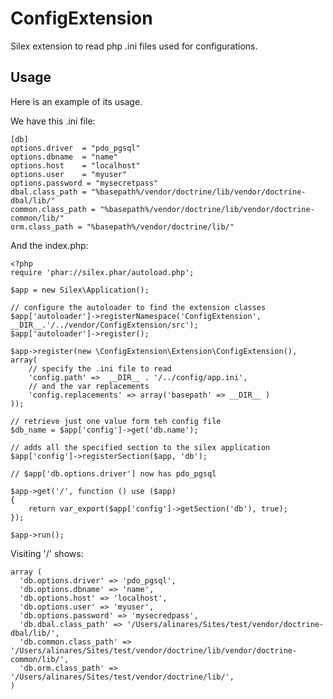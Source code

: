 ConfigExtension
===============

Silex extension to read php .ini files used for configurations.

## Usage

Here is an example of its usage.

We have this .ini file:

    [db]
    options.driver  = "pdo_pgsql"
    options.dbname  = "name"
    options.host    = "localhost"
    options.user    = "myuser"
    options.password = "mysecretpass"
    dbal.class_path = "%basepath%/vendor/doctrine/lib/vendor/doctrine-dbal/lib/"
    common.class_path = "%basepath%/vendor/doctrine/lib/vendor/doctrine-common/lib/"
    orm.class_path = "%basepath%/vendor/doctrine/lib/"

And the index.php:

    <?php
    require 'phar://silex.phar/autoload.php';

    $app = new Silex\Application();

    // configure the autoloader to find the extension classes
    $app['autoloader']->registerNamespace('ConfigExtension', __DIR__.'/../vendor/ConfigExtension/src');
    $app['autoloader']->register();

    $app->register(new \ConfigExtension\Extension\ConfigExtension(), array(
        // specify the .ini file to read
        'config.path' =>  __DIR__ . '/../config/app.ini',
        // and the var replacements
        'config.replacements' => array('basepath' => __DIR__ )
    ));

    // retrieve just one value form teh config file
    $db_name = $app['config']->get('db.name');

    // adds all the specified section to the silex application
    $app['config']->registerSection($app, 'db');

    // $app['db.options.driver'] now has pdo_pgsql

    $app->get('/', function () use ($app)
    {
        return var_export($app['config']->getSection('db'), true);
    });
    
    $app->run();

Visiting '/' shows:

    array (
      'db.options.driver' => 'pdo_pgsql',
      'db.options.dbname' => 'name',
      'db.options.host' => 'localhost',
      'db.options.user' => 'myuser',
      'db.options.password' => 'mysecredpass',
      'db.dbal.class_path' => '/Users/alinares/Sites/test/vendor/doctrine-dbal/lib/',
      'db.common.class_path' => '/Users/alinares/Sites/test/vendor/doctrine/lib/vendor/doctrine-common/lib/',
      'db.orm.class_path' => '/Users/alinares/Sites/test/vendor/doctrine/lib/',
    )
